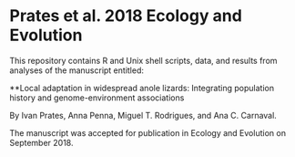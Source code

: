 # Prates et al. 2018 Ecology and Evolution

This repository contains R and Unix shell scripts, data, and results from analyses of the manuscript entitled:

**Local adaptation in widespread anole lizards: Integrating population history and genome-environment associations

By Ivan Prates, Anna Penna, Miguel T. Rodrigues, and Ana C. Carnaval.

The manuscript was accepted for publication in Ecology and Evolution on September 2018.
